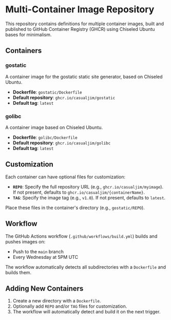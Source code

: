 # Multi-Container Image Repository

This repository contains definitions for multiple container images, built and published to GitHub Container Registry (GHCR) using Chiseled Ubuntu bases for minimalism.

## Containers

### gostatic
A container image for the gostatic static site generator, based on Chiseled Ubuntu.

- **Dockerfile**: `gostatic/Dockerfile`
- **Default repository**: `ghcr.io/casualjim/gostatic`
- **Default tag**: `latest`

### golibc
A container image based on Chiseled Ubuntu.

- **Dockerfile**: `golibc/Dockerfile`
- **Default repository**: `ghcr.io/casualjim/golibc`
- **Default tag**: `latest`

## Customization

Each container can have optional files for customization:

- **`REPO`**: Specify the full repository URL (e.g., `ghcr.io/casualjim/myimage`). If not present, defaults to `ghcr.io/casualjim/{containerName}`.
- **`TAG`**: Specify the image tag (e.g., `v1.0`). If not present, defaults to `latest`.

Place these files in the container's directory (e.g., `gostatic/REPO`).

## Workflow

The GitHub Actions workflow (`.github/workflows/build.yml`) builds and pushes images on:
- Push to the `main` branch
- Every Wednesday at 5PM UTC

The workflow automatically detects all subdirectories with a `Dockerfile` and builds them.

## Adding New Containers

1. Create a new directory with a `Dockerfile`.
2. Optionally add `REPO` and/or `TAG` files for customization.
3. The workflow will automatically detect and build it on the next trigger.
